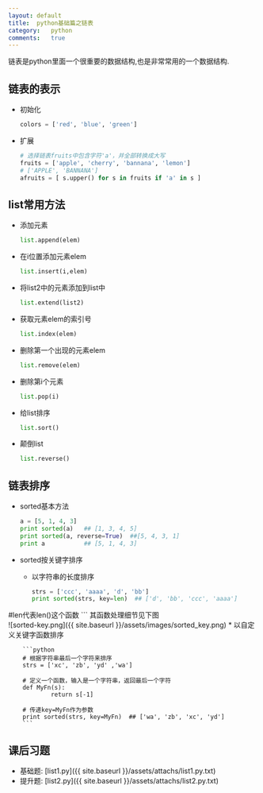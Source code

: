 ```yaml
---
layout:	default
title:	python基础篇之链表
category:	python
comments:	true
---
```

链表是python里面一个很重要的数据结构,也是非常常用的一个数据结构.



## 链表的表示
* 初始化
	
	```python
	colors = ['red', 'blue', 'green']
	```
* 扩展
	
	```python
	# 选择链表fruits中包含字符'a'，并全部转换成大写
	fruits = ['apple', 'cherry', 'bannana', 'lemon']
	# ['APPLE', 'BANNANA']
	afruits = [ s.upper() for s in fruits if 'a' in s ]
	```

## list常用方法
* 添加元素

	```python
	list.append(elem)
	```
* 在i位置添加元素elem

	```python
	list.insert(i,elem)
	```
* 将list2中的元素添加到list中

	```python
	list.extend(list2)
	```
* 获取元素elem的索引号
	
	```python
	list.index(elem)
	```
* 删除第一个出现的元素elem
	
	```python
	list.remove(elem)
	```
* 删除第i个元素

	```python
	list.pop(i)
	```
* 给list排序

	```python
	list.sort()
	```
* 颠倒list

	```python
	list.reverse()
	```

## 链表排序
* sorted基本方法

	```python
	a = [5, 1, 4, 3]
	print sorted(a)   ## [1, 3, 4, 5]
	print sorted(a, reverse=True)  ##[5, 4, 3, 1]
	print a           ## [5, 1, 4, 3]
	```
* sorted按关键字排序
	* 以字符串的长度排序
		
		```python
		strs = ['ccc', 'aaaa', 'd', 'bb']
		print sorted(strs, key=len)  ## ['d', 'bb', 'ccc', 'aaaa']
#len代表len()这个函数
		```
		其函数处理细节见下图  
![sorted-key.png]({{ site.baseurl }}/assets/images/sorted_key.png)
	* 以自定义关键字函数排序

		```python
		# 根据字符串最后一个字符来排序
		strs = ['xc', 'zb', 'yd' ,'wa']

		# 定义一个函数，输入是一个字符串，返回最后一个字符
		def MyFn(s):
			    return s[-1]

		# 传递key=MyFn作为参数
		print sorted(strs, key=MyFn)  ## ['wa', 'zb', 'xc', 'yd']
		```

	
## 课后习题
* 基础题: [list1.py]({{ site.baseurl }}/assets/attachs/list1.py.txt)
* 提升题: [list2.py]({{ site.baseurl }}/assets/attachs/list2.py.txt)
